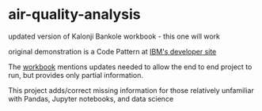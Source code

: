 # air-quality-analysis
updated version of Kalonji Bankole workbook - this one will work

original demonstration is a Code Pattern at [IBM's developer site](https://developer.ibm.com)

The [workbook](https://github.com/IBM/smart-city-analytics) mentions updates needed to allow the end to end project to run, but provides only partial information.

This project adds/correct missing information for those relatively unfamiliar with Pandas, Jupyter notebooks, and data science

